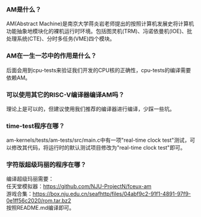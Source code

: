 ### AM是什么？

AM(Abstract Machine)是南京大学蒋炎岩老师提出的按照计算机发展史将计算机功能抽象地模块化的裸机运行时环境。包括图灵机(TRM)、冯诺依曼机(IOE)、批处理系统(CTE)、分时多任务(VME)四个模块。

### AM在一生一芯中的作用是什么？

后面会用到cpu-tests来验证我们开发的CPU核的正确性，cpu-tests的编译需要依赖AM。

### 可以使用其它的RISC-V编译器编译AM吗？

理论上是可以的，但建议使用我们推荐的编译器进行编译，少踩一些坑。

### time-test程序在哪？

am-kernels/tests/am-tests/src/main.c中有一项"real-time clock test"测试，可以修改其代码，将运行时的默认测试项目修改为"real-time clock test"即可。

### 字符版超级玛丽的程序在哪？

编译超级玛丽需要：  
任天堂模拟器：https://github.com/NJU-ProjectN/fceux-am  
游戏合集：https://box.nju.edu.cn/seafhttp/files/04abf9c2-91f1-4891-97f9-0e1ff56c2020/rom.tar.bz2  
按照README.md编译即可。
